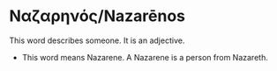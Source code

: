 # Ναζαρηνός/Nazarēnos

This word describes someone. It is an adjective.

* This word means Nazarene. A Nazarene is a person from Nazareth.
